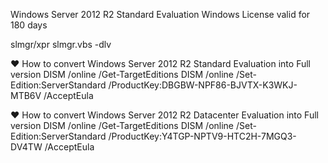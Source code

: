 Windows Server 2012 R2 Standard Evaluation
Windows License valid for 180 days

slmgr/xpr
slmgr.vbs -dlv

❤ How to convert Windows Server 2012 R2 Standard Evaluation into Full version
DISM /online /Get-TargetEditions
 DISM /online /Set-Edition:ServerStandard /ProductKey:DBGBW-NPF86-BJVTX-K3WKJ-MTB6V /AcceptEula

❤ How to convert Windows Server 2012 R2 Datacenter Evaluation into Full version
DISM /online /Get-TargetEditions
DISM /online /Set-Edition:ServerStandard /ProductKey:Y4TGP-NPTV9-HTC2H-7MGQ3-DV4TW /AcceptEula
